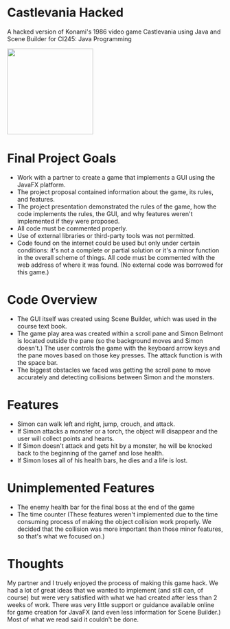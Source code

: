 # Castlevania Hacked
A hacked version of Konami's 1986 video game Castlevania using Java and Scene Builder for CI245: Java Programming

<img src="https://github.com/codercarly/CastlevaniaHack/blob/master/castlevaniahackdemo.gif" width="200">

# Final Project Goals
- Work with a partner to create a game that implements a GUI using the JavaFX platform.
- The project proposal contained information about the game, its rules, and features.
- The project presentation demonstrated the rules of the game, how the code implements the rules, the GUI, and why features weren't implemented if they were proposed. 
- All code must be commented properly.
- Use of external libraries or third-party tools was not permitted.
- Code found on the internet could be used but only under certain conditions: it's not a complete or partial solution or it's a minor function in the overall scheme of things. All code must be commented with the web address of where it was found. (No external code was borrowed for this game.)

# Code Overview
- The GUI itself was created using Scene Builder, which was used in the course text book.
- The game play area was created within a scroll pane and Simon Belmont is located outside the pane (so the background moves and Simon doesn't.) The user controls the game with the keyboard arrow keys and the pane moves based on those key presses. The attack function is with the space bar.
- The biggest obstacles we faced was getting the scroll pane to move accurately and detecting collisions between Simon and the monsters.

# Features
- Simon can walk left and right, jump, crouch, and attack.
- If Simon attacks a monster or a torch, the object will disappear and the user will collect points and hearts.
- If Simon doesn't attack and gets hit by a monster, he will be knocked back to the beginning of the gamef and lose health.
- If Simon loses all of his health bars, he dies and a life is lost.

# Unimplemented Features
- The enemy health bar for the final boss at the end of the game
- The time counter
(These features weren't implemented due to the time consuming process of making the object collision work properly. We decided that the collision was more important than those minor features, so that's what we focused on.)

# Thoughts
My partner and I truely enjoyed the process of making this game hack. We had a lot of great ideas that we wanted to implement (and still can, of course) but were very satisfied with what we had created after less than 2 weeks of work. There was very little support or guidance available online for game creation for JavaFX (and even less information for Scene Builder.) Most of what we read said it couldn't be done. 
